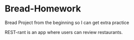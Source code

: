 # Bread-Homework
Bread Project from the beginning so I can get extra practice

REST-rant is an app where users can review restaurants.
